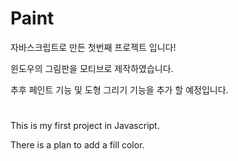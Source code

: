 # Paint

자바스크립트로 만든 첫번째 프로젝트 입니다!

윈도우의 그림판을 모티브로 제작하였습니다.

추후 페인트 기능 및 도형 그리기 기능을 추가 할 예정입니다.

#
This is my first project in Javascript.

There is a plan to add a fill color. 

